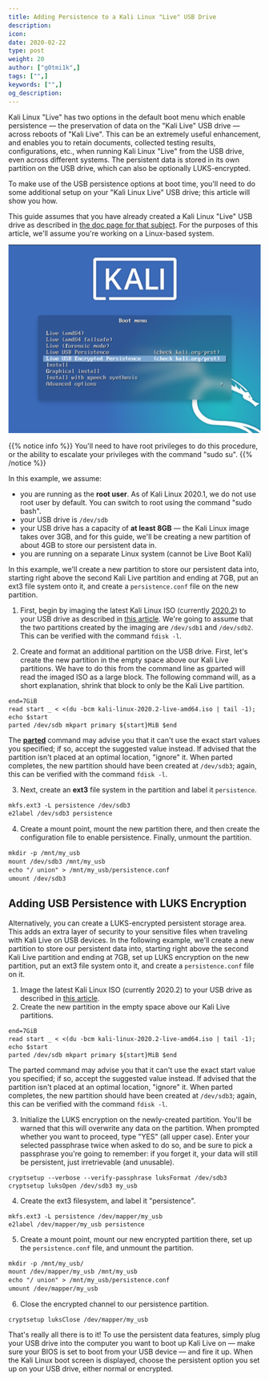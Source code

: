 ```yaml
---
title: Adding Persistence to a Kali Linux "Live" USB Drive
description:
icon:
date: 2020-02-22
type: post
weight: 20
author: ["g0tmi1k",]
tags: ["",]
keywords: ["",]
og_description:
---
```


Kali Linux "Live" has two options in the default boot menu which enable persistence — the preservation of data on the "Kali Live" USB drive — across reboots of "Kali Live". This can be an extremely useful enhancement, and enables you to retain documents, collected testing results, configurations, etc., when running Kali Linux "Live" from the USB drive, even across different systems. The persistent data is stored in its own partition on the USB drive, which can also be optionally LUKS-encrypted.

To make use of the USB persistence options at boot time, you'll need to do some additional setup on your "Kali Linux Live" USB drive; this article will show you how.

This guide assumes that you have already created a Kali Linux "Live" USB drive as described in [the doc page for that subject](/docs/usb/kali-linux-live-usb-install/). For the purposes of this article, we'll assume you're working on a Linux-based system.

![Kali Linux persistence boot options](kali-live-usb-persistence.png)

{{% notice info %}}
You'll need to have root privileges to do this procedure, or the ability to escalate your privileges with the command "sudo su".
{{% /notice %}}

In this example, we assume:

* you are running as the **root user**. As of Kali Linux 2020.1, we do not use root user by default. You can switch to root using the command "sudo bash".
* your USB drive is `/dev/sdb`
* your USB drive has a capacity of **at least 8GB** — the Kali Linux image takes over 3GB, and for this guide, we'll be creating a new partition of about 4GB to store our persistent data in.
* you are running on a separate Linux system (cannot be Live Boot Kali)

In this example, we'll create a new partition to store our persistent data into, starting right above the second Kali Live partition and ending at 7GB, put an ext3 file system onto it, and create a `persistence.conf` file on the new partition.

1. First, begin by imaging the latest Kali Linux ISO (currently [2020.2](https://www.kali.org/downloads/)) to your USB drive as described in [this article](/docs/usb/kali-linux-live-usb-install/). We're going to assume that the two partitions created by the imaging are `/dev/sdb1` and `/dev/sdb2`. This can be verified with the command `fdisk -l`.

2. Create and format an additional partition on the USB drive.
First, let's create the new partition in the empty space above our Kali Live partitions. We have to do this from the command line as gparted will read the imaged ISO as a large block. The following command will, as a short explanation, shrink that block to only be the Kali Live partition.

```plaintext
end=7GiB
read start _ < <(du -bcm kali-linux-2020.2-live-amd64.iso | tail -1); echo $start
parted /dev/sdb mkpart primary ${start}MiB $end
```

The **[parted](https://packages.debian.org/testing/parted)** command may advise you that it can't use the exact start values you specified; if so, accept the suggested value instead. If advised that the partition isn't placed at an optimal location, "ignore" it. When parted completes, the new partition should have been created at `/dev/sdb3`; again, this can be verified with the command `fdisk -l`.

3. Next, create an **ext3** file system in the partition and label it `persistence`.

```markdown
mkfs.ext3 -L persistence /dev/sdb3
e2label /dev/sdb3 persistence
```

4. Create a mount point, mount the new partition there, and then create the configuration file to enable persistence. Finally, unmount the partition.

```markdown
mkdir -p /mnt/my_usb
mount /dev/sdb3 /mnt/my_usb
echo "/ union" > /mnt/my_usb/persistence.conf
umount /dev/sdb3
```

## Adding USB Persistence with LUKS Encryption

Alternatively, you can create a LUKS-encrypted persistent storage area. This adds an extra layer of security to your sensitive files when traveling with Kali Live on USB devices. In the following example, we'll create a new partition to store our persistent data into, starting right above the second Kali Live partition and ending at 7GB, set up LUKS encryption on the new partition, put an ext3 file system onto it, and create a `persistence.conf` file on it.

1. Image the latest Kali Linux ISO (currently 2020.2) to your USB drive as described in [this article](/docs/usb/kali-linux-live-usb-install/).
2. Create the new partition in the empty space above our Kali Live partitions.

```plaintext
end=7GiB
read start _ < <(du -bcm kali-linux-2020.2-live-amd64.iso | tail -1); echo $start
parted /dev/sdb mkpart primary ${start}MiB $end
```

The parted command may advise you that it can't use the exact start value you specified; if so, accept the suggested value instead. If advised that the partition isn't placed at an optimal location, "ignore" it. When parted completes, the new partition should have been created at `/dev/sdb3`; again, this can be verified with the command `fdisk -l`.

3. Initialize the LUKS encryption on the newly-created partition. You'll be warned that this will overwrite any data on the partition. When prompted whether you want to proceed, type "YES" (all upper case). Enter your selected passphrase twice when asked to do so, and be sure to pick a passphrase you're going to remember: if you forget it, your data will still be persistent, just irretrievable (and unusable).

```
cryptsetup --verbose --verify-passphrase luksFormat /dev/sdb3
cryptsetup luksOpen /dev/sdb3 my_usb
```

4. Create the ext3 filesystem, and label it "persistence".

```
mkfs.ext3 -L persistence /dev/mapper/my_usb
e2label /dev/mapper/my_usb persistence
```

5. Create a mount point, mount our new encrypted partition there, set up the `persistence.conf` file, and unmount the partition.

```markdown
mkdir -p /mnt/my_usb/
mount /dev/mapper/my_usb /mnt/my_usb
echo "/ union" > /mnt/my_usb/persistence.conf
umount /dev/mapper/my_usb
```

6. Close the encrypted channel to our persistence partition.

```
cryptsetup luksClose /dev/mapper/my_usb
```

That's really all there is to it! To use the persistent data features, simply plug your USB drive into the computer you want to boot up Kali Live on — make sure your BIOS is set to boot from your USB device — and fire it up. When the Kali Linux boot screen is displayed, choose the persistent option you set up on your USB drive, either normal or encrypted.
